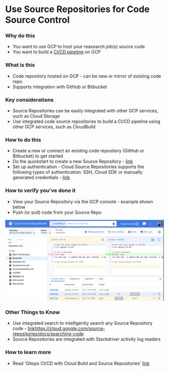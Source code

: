 # Use Source Repositories for Code Source Control

### Why do this
 - You want to use GCP to host your reasearch job(s) source code
 - You want to build a [CI/CD pipeline](https://cloud.google.com/solutions/continuous-delivery/) on GCP 

### What is this
 - Code repository hosted on GCP - can be new or mirror of existing code repo
 - Supports integration with GitHub or Bitbucket

### Key considerations
 - Source Repositories can be easily integrated with other GCP services, such as Cloud Storage
 - Use integrated code source repositories to build a CI/CD pipeline using other GCP services, such as CloudBuild

### How to do this
 - Create a new or connect an existing code repository (GitHub or Bitbucket) to get started
 - Do the quickstart to create a new Source Repository - [link](https://cloud.google.com/source-repositories/docs/quickstart)
 - Set up authentication - Cloud Source Repositories supports the following types of authentication: SSH, Cloud SDK or
manually generated credentials - [link](https://cloud.google.com/source-repositories/docs/authentication)

### How to verify you've done it
 - View your Source Repository via the GCP console - example shown below
 - Push (or pull) code from your Source Repo

 [![source-repo](/images/source-repo.png)]()

### Other Things to Know
 - Use integrated search to intelligently search any Source Repository code - [link]()https://cloud.google.com/source-repositories/docs/searching-code
 - Source Repositories are integrated with Stackdriver activity log readers

### How to learn more
 - Read 'Gitops CI/CD with Cloud Build and Source Repositories' [link](https://cloud.google.com/kubernetes-engine/docs/tutorials/gitops-cloud-build)